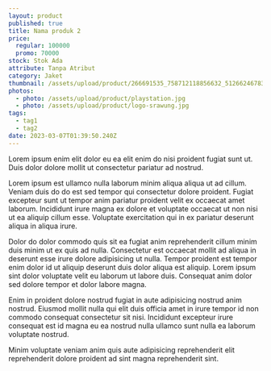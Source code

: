 ```yaml
---
layout: product
published: true
title: Nama produk 2
price:
  regular: 100000
  promo: 70000
stock: Stok Ada
attribute: Tanpa Atribut
category: Jaket
thumbnail: /assets/upload/product/266691535_758712118856632_5126624678327158095_n.jpg
photos:
  - photo: /assets/upload/product/playstation.jpg
  - photo: /assets/upload/product/logo-srawung.jpg
tags:
  - tag1
  - tag2
date: 2023-03-07T01:39:50.240Z
---
```

Lorem ipsum enim elit dolor eu ea elit enim do nisi proident fugiat sunt ut. Duis dolor dolore mollit ut consectetur pariatur ad nostrud.

Lorem ipsum est ullamco nulla laborum minim aliqua aliqua ut ad cillum. Veniam duis do do est sed tempor qui consectetur dolore proident. Fugiat excepteur sunt ut tempor anim pariatur proident velit ex occaecat amet laborum. Incididunt irure magna ex dolore et voluptate occaecat ut non nisi ut ea aliquip cillum esse. Voluptate exercitation qui in ex pariatur deserunt aliqua in aliqua irure.

Dolor do dolor commodo quis sit ea fugiat anim reprehenderit cillum minim duis minim ut ex quis ad nulla. Consectetur est occaecat mollit ad aliqua in deserunt esse irure dolore adipisicing ut nulla. Tempor proident est tempor enim dolor id ut aliquip deserunt duis dolor aliqua est aliquip. Lorem ipsum sint dolor voluptate velit eu laborum ut labore duis. Consequat anim dolor sed dolore tempor et dolor labore magna.

Enim in proident dolore nostrud fugiat in aute adipisicing nostrud anim nostrud. Eiusmod mollit nulla qui elit duis officia amet in irure tempor id non commodo consequat consectetur sit nisi. Incididunt excepteur irure consequat est id magna eu ea nostrud nulla ullamco sunt nulla ea laborum voluptate nostrud.

Minim voluptate veniam anim quis aute adipisicing reprehenderit elit reprehenderit dolore proident ad sint magna reprehenderit sint.